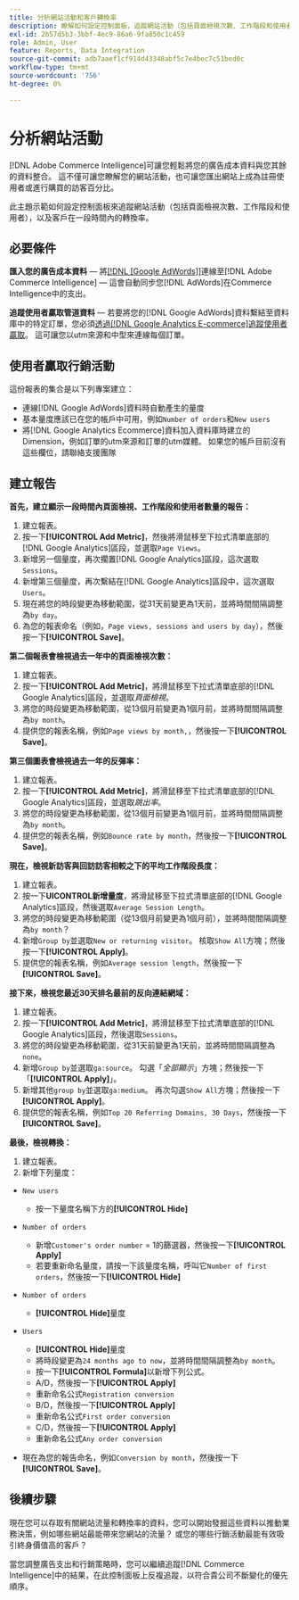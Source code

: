 ```yaml
---
title: 分析網站活動和客戶轉換率
description: 瞭解如何設定控制面板，追蹤網站活動（包括頁面檢視次數、工作階段和使用者），以及客戶在一段時間內的轉換率。
exl-id: 2b57d5b3-3bbf-4ec9-86a6-9fa850c1c459
role: Admin, User
feature: Reports, Data Integration
source-git-commit: adb7aaef1cf914d43348abf5c7e4bec7c51bed0c
workflow-type: tm+mt
source-wordcount: '756'
ht-degree: 0%

---
```


# 分析網站活動

[!DNL Adobe Commerce Intelligence]可讓您輕鬆將您的廣告成本資料與您其餘的資料整合。 這不僅可讓您瞭解您的網站活動，也可讓您匯出網站上成為註冊使用者或進行購買的訪客百分比。

此主題示範如何設定控制面板來追蹤網站活動（包括頁面檢視次數、工作階段和使用者），以及客戶在一段時間內的轉換率。

## 必要條件

**匯入您的廣告成本資料** — 將[[!DNL [Google AdWords]]](../importing-data/integrations/google-adwords.md)連線至[!DNL Adobe Commerce Intelligence] — 這會自動同步您[!DNL AdWords]在Commerce Intelligence中的支出。

**追蹤使用者贏取管道資料** — 若要將您的[!DNL Google AdWords]資料繫結至資料庫中的特定訂單，您必須[透過[!DNL Google Analytics E-commerce]追蹤使用者贏取](../analysis/google-track-user-acq.md)。 這可讓您以utm來源和中型來連線每個訂單。

## 使用者贏取行銷活動

這份報表的集合是以下列專案建立：

* 連線[!DNL Google AdWords]資料時自動產生的量度
* 基本量度應該已在您的帳戶中可用，例如`Number of orders`和`New users`
* 將[!DNL Google Analytics Ecommerce]資料加入資料庫時建立的Dimension，例如訂單的utm來源和訂單的utm媒體。 如果您的帳戶目前沒有這些欄位，請聯絡支援團隊

## 建立報告

**首先，建立顯示一段時間內頁面檢視、工作階段和使用者數量的報告：**

1. 建立報表。
1. 按一下&#x200B;**[!UICONTROL Add Metric]**，然後將滑鼠移至下拉式清單底部的[!DNL Google Analytics]區段，並選取`Page Views`。
1. 新增另一個量度，再次擱置[!DNL Google Analytics]區段，這次選取`Sessions`。
1. 新增第三個量度，再次繫結在[!DNL Google Analytics]區段中，這次選取`Users`。
1. 現在將您的時段變更為移動範圍，從31天前變更為1天前，並將時間間隔調整為`by day`。
1. 為您的報表命名（例如，`Page views, sessions and users by day`），然後按一下&#x200B;**[!UICONTROL Save]**。

**第二個報表會檢視過去一年中的頁面檢視次數：**

1. 建立報表。
1. 按一下&#x200B;**[!UICONTROL Add Metric]**，將滑鼠移至下拉式清單底部的[!DNL Google Analytics]區段，並選取&#x200B;_頁面檢視_。
1. 將您的時段變更為移動範圍，從13個月前變更為1個月前，並將時間間隔調整為`by month`。
1. 提供您的報表名稱，例如`Page views by month,`，然後按一下&#x200B;**[!UICONTROL Save]**。

**第三個圖表會檢視過去一年的反彈率：**

1. 建立報表。
1. 按一下&#x200B;**[!UICONTROL Add Metric]**，將滑鼠移至下拉式清單底部的[!DNL Google Analytics]區段，並選取&#x200B;_跳出率_。
1. 將您的時段變更為移動範圍，從13個月前變更為1個月前，並將時間間隔調整為`by month`。
1. 提供您的報表名稱，例如`Bounce rate by month`，然後按一下&#x200B;**[!UICONTROL Save]**。

**現在，檢視新訪客與回訪訪客相較之下的平均工作階段長度：**

1. 建立報表。
1. 按一下&#x200B;**UICONTROL新增量度**，將滑鼠移至下拉式清單底部的[!DNL Google Analytics]區段，然後選取`Average Session Length`。
1. 將您的時段變更為移動範圍（從13個月前變更為1個月前），並將時間間隔調整為`by month`？
1. 新增`Group by`並選取`New or returning visitor`。  核取`Show All`方塊；然後按一下&#x200B;**[!UICONTROL Apply]**。
1. 提供您的報表名稱，例如`Average session length`，然後按一下&#x200B;**[!UICONTROL Save]**。

**接下來，檢視您最近30天排名最前的反向連結網域：**

1. 建立報表。
1. 按一下&#x200B;**[!UICONTROL Add Metric]**，將滑鼠移至下拉式清單底部的[!DNL Google Analytics]區段，然後選取`Sessions`。
1. 將您的時段變更為移動範圍，從31天前變更為1天前，並將時間間隔調整為`none`。
1. 新增`Group by`並選取`ga:source`。  勾選「_全部顯示_」方塊；然後按一下「**[!UICONTROL Apply]**」。
1. 新增其他`group by`並選取`ga:medium`。 再次勾選`Show All`方塊；然後按一下&#x200B;**[!UICONTROL Apply]**。
1. 提供您的報表名稱，例如`Top 20 Referring Domains, 30 Days`，然後按一下&#x200B;**[!UICONTROL Save]**。

**最後，檢視轉換：**

1. 建立報表。
1. 新增下列量度：

* `New users`
   * 按一下量度名稱下方的&#x200B;**[!UICONTROL Hide]**

* `Number of orders`
   * 新增`Customer's order number` = 1的篩選器，然後按一下&#x200B;**[!UICONTROL Apply]**
   * 若要重新命名量度，請按一下該量度名稱，呼叫它`Number of first orders`，然後按一下&#x200B;**[!UICONTROL Hide]**

* `Number of orders`
   * **[!UICONTROL Hide]**&#x200B;量度

* `Users`
   * **[!UICONTROL Hide]**&#x200B;量度
   * 將時段變更為`24 months ago to now`，並將時間間隔調整為`by month`。
   * 按一下&#x200B;**[!UICONTROL Formula]**&#x200B;以新增下列公式。
   * A/D，然後按一下&#x200B;**[!UICONTROL Apply]**
   * 重新命名公式`Registration conversion`
   * B/D，然後按一下&#x200B;**[!UICONTROL Apply]**
   * 重新命名公式`First order conversion`
   * C/D，然後按一下&#x200B;**[!UICONTROL Apply]**
   * 重新命名公式`Any order conversion`

* 現在為您的報告命名，例如`Conversion by month`，然後按一下&#x200B;**[!UICONTROL Save]**。

## 後續步驟

現在您可以存取有關網站流量和轉換率的資料，您可以開始發掘這些資料以推動業務決策，例如哪些網站最能帶來您網站的流量？ 或您的哪些行銷活動最能有效吸引終身價值高的客戶？

當您調整廣告支出和行銷策略時，您可以繼續追蹤[!DNL Commerce Intelligence]中的結果，在此控制面板上反複追蹤，以符合貴公司不斷變化的優先順序。
